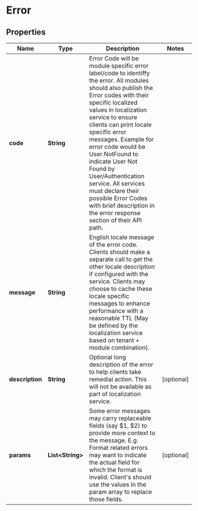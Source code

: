 # Error

## Properties
Name | Type | Description | Notes
------------ | ------------- | ------------- | -------------
**code** | **String** | Error Code will be module specific error label/code to identiffy the error. All modules should also publish the Error codes with their specific localized values in localization service to ensure clients can print locale specific error messages. Example for error code would be User.NotFound to indicate User Not Found by User/Authentication service. All services must declare their possible Error Codes with brief description in the error response section of their API path. | 
**message** | **String** | English locale message of the error code. Clients should make a separate call to get the other locale description if configured with the service. Clients may choose to cache these locale specific messages to enhance performance with a reasonable TTL (May be defined by the localization service based on tenant + module combination). | 
**description** | **String** | Optional long description of the error to help clients take remedial action. This will not be available as part of localization service. |  [optional]
**params** | **List&lt;String&gt;** | Some error messages may carry replaceable fields (say $1, $2) to provide more context to the message. E.g. Format related errors may want to indicate the actual field for which the format is invalid. Client&#x27;s should use the values in the param array to replace those fields. |  [optional]
